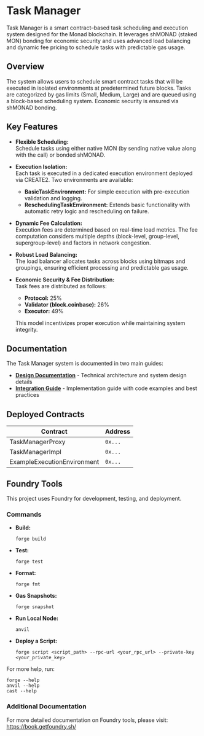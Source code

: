 # Task Manager

Task Manager is a smart contract–based task scheduling and execution system designed for the Monad blockchain. It leverages shMONAD (staked MON) bonding for economic security and uses advanced load balancing and dynamic fee pricing to schedule tasks with predictable gas usage.

## Overview

The system allows users to schedule smart contract tasks that will be executed in isolated environments at predetermined future blocks. Tasks are categorized by gas limits (Small, Medium, Large) and are queued using a block-based scheduling system. Economic security is ensured via shMONAD bonding.

## Key Features

- **Flexible Scheduling:**  
  Schedule tasks using either native MON (by sending native value along with the call) or bonded shMONAD.

- **Execution Isolation:**  
  Each task is executed in a dedicated execution environment deployed via CREATE2. Two environments are available:
  - **BasicTaskEnvironment:** For simple execution with pre-execution validation and logging.
  - **ReschedulingTaskEnvironment:** Extends basic functionality with automatic retry logic and rescheduling on failure.

- **Dynamic Fee Calculation:**  
  Execution fees are determined based on real-time load metrics. The fee computation considers multiple depths (block-level, group-level, supergroup-level) and factors in network congestion.

- **Robust Load Balancing:**  
  The load balancer allocates tasks across blocks using bitmaps and groupings, ensuring efficient processing and predictable gas usage.

- **Economic Security & Fee Distribution:**  
  Task fees are distributed as follows:
  - **Protocol:** 25%
  - **Validator (block.coinbase):** 26%
  - **Executor:** 49%
  
  This model incentivizes proper execution while maintaining system integrity.

## Documentation

The Task Manager system is documented in two main guides:

- **[Design Documentation](docs/design.md)** - Technical architecture and system design details
- **[Integration Guide](docs/integration.md)** - Implementation guide with code examples and best practices

## Deployed Contracts

| Contract | Address |
|----------|---------|
| TaskManagerProxy | `0x...` |
| TaskManagerImpl | `0x...` |
| ExampleExecutionEnvironment | `0x...` |

## Foundry Tools

This project uses Foundry for development, testing, and deployment.

### Commands

- **Build:**  
  ```shell
  forge build
  ```

- **Test:**  
  ```shell
  forge test
  ```

- **Format:**  
  ```shell
  forge fmt
  ```

- **Gas Snapshots:**  
  ```shell
  forge snapshot
  ```

- **Run Local Node:**  
  ```shell
  anvil
  ```

- **Deploy a Script:**  
  ```shell
  forge script <script_path> --rpc-url <your_rpc_url> --private-key <your_private_key>
  ```

For more help, run:
```shell
forge --help
anvil --help
cast --help
```

### Additional Documentation

For more detailed documentation on Foundry tools, please visit:
https://book.getfoundry.sh/
